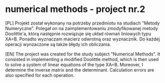 # numerical methods - project nr.2
[PL] Projekt został wykonany na potrzeby przedmiotu na studiach "Metody Numeryczne". Polegał on na zaimplementowaniu zmodyfikowanej metody Doolittle'a, którą następnie rozwiązuje się układ równań liniowych typu XA=B. Ponadto wyznaczam macierz odwrotną oraz wyznacznik. Do każdej operacji wynzaczone są także błędy ich obliczania. 

[EN] The project was created for the study subject "Numerical Methods". It consisted in implementing a modified Doolittle method, which is then used to solve a system of linear equations of the type XA=B. Moreover, I determine the inverse matrix and the determinant. Calculation errors are also specified for each operation.
